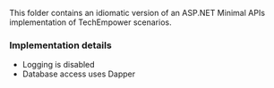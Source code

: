 This folder contains an idiomatic version of an ASP.NET Minimal APIs implementation of TechEmpower scenarios.

### Implementation details

- Logging is disabled
- Database access uses Dapper
